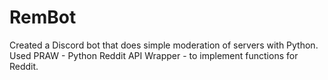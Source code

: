 # RemBot
Created a Discord bot that does simple moderation of servers with Python. Used PRAW - Python Reddit API Wrapper - to implement functions for Reddit.
